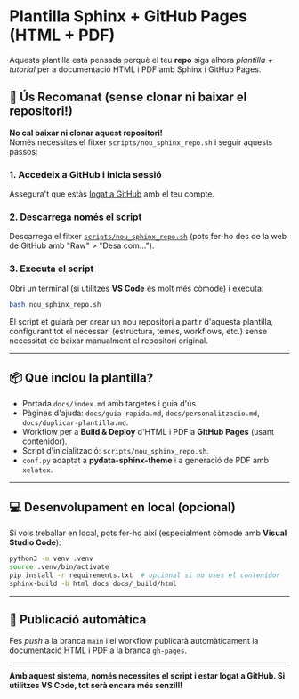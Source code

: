 # Plantilla Sphinx + GitHub Pages (HTML + PDF)

Aquesta plantilla està pensada perquè el teu **repo** siga alhora *plantilla + tutorial* per a documentació HTML i PDF amb Sphinx i GitHub Pages.

## 🚀 Ús Recomanat (sense clonar ni baixar el repositori!)

**No cal baixar ni clonar aquest repositori!**  
Només necessites el fitxer `scripts/nou_sphinx_repo.sh` i seguir aquests passos:

### 1. Accedeix a GitHub i inicia sessió

Assegura't que estàs [logat a GitHub](https://github.com/login) amb el teu compte.

### 2. Descarrega només el script

Descarrega el fitxer [`scripts/nou_sphinx_repo.sh`](scripts/nou_sphinx_repo.sh) (pots fer-ho des de la web de GitHub amb "Raw" > "Desa com...").

### 3. Executa el script

Obri un terminal (si utilitzes **VS Code** és molt més còmode) i executa:

```bash
bash nou_sphinx_repo.sh
```

El script et guiarà per crear un nou repositori a partir d'aquesta plantilla, configurant tot el necessari (estructura, temes, workflows, etc.) sense necessitat de baixar manualment el repositori original.

---

## 📦 Què inclou la plantilla?

- Portada `docs/index.md` amb targetes i guia d'ús.
- Pàgines d'ajuda: `docs/guia-rapida.md`, `docs/personalitzacio.md`, `docs/duplicar-plantilla.md`.
- Workflow per a **Build & Deploy** d'HTML i PDF a **GitHub Pages** (usant contenidor).
- Script d'inicialització: `scripts/nou_sphinx_repo.sh`.
- `conf.py` adaptat a **pydata-sphinx-theme** i a generació de PDF amb `xelatex`.

---

## 💻 Desenvolupament en local (opcional)

Si vols treballar en local, pots fer-ho així (especialment còmode amb **Visual Studio Code**):

```bash
python3 -m venv .venv
source .venv/bin/activate
pip install -r requirements.txt  # opcional si no uses el contenidor
sphinx-build -b html docs docs/_build/html
```


---

## 🚦 Publicació automàtica

Fes *push* a la branca `main` i el workflow publicarà automàticament la documentació HTML i PDF a la branca `gh-pages`.

---

**Amb aquest sistema, només necessites el script i estar logat a GitHub. Si utilitzes VS Code, tot serà encara més senzill!**
